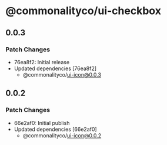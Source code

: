 # @commonalityco/ui-checkbox

## 0.0.3

### Patch Changes

- 76ea8f2: Initial release
- Updated dependencies [76ea8f2]
  - @commonalityco/ui-icon@0.0.3

## 0.0.2

### Patch Changes

- 66e2af0: Initial publish
- Updated dependencies [66e2af0]
  - @commonalityco/ui-icon@0.0.2
